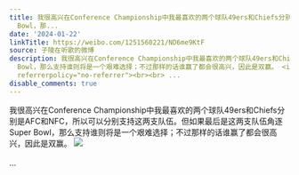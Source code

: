 ```yaml
---
title: 我很高兴在Conference Championship中我最喜欢的两个球队49ers和Chiefs分别是AFC和NFC，所以可以分别支持这两支队伍。但如果最后是这两支队伍角逐Super
  Bowl，那...
date: '2024-01-22'
linkTitle: https://weibo.com/1251560221/ND6me9KtF
source: 子陵在听歌的微博
description: 我很高兴在Conference Championship中我最喜欢的两个球队49ers和Chiefs分别是AFC和NFC，所以可以分别支持这两支队伍。但如果最后是这两支队伍角逐Super
  Bowl，那么支持谁则将是一个艰难选择；不过那样的话谁赢了都会很高兴，因此是双赢。 <img style="" src="https://tvax2.sinaimg.cn/large/4a994b1dgy1hm317ys3kpj23pv4dftr3.jpg"
  referrerpolicy="no-referrer"><br><br> ...
disable_comments: true
---
```

我很高兴在Conference Championship中我最喜欢的两个球队49ers和Chiefs分别是AFC和NFC，所以可以分别支持这两支队伍。但如果最后是这两支队伍角逐Super Bowl，那么支持谁则将是一个艰难选择；不过那样的话谁赢了都会很高兴，因此是双赢。 <img style="" src="https://tvax2.sinaimg.cn/large/4a994b1dgy1hm317ys3kpj23pv4dftr3.jpg" referrerpolicy="no-referrer"><br><br> ...